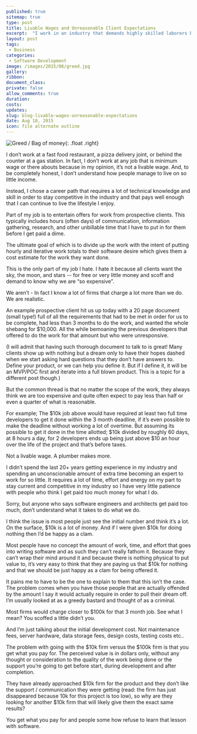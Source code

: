 ```yaml
---
published: true
sitemap: true
type: post
title: Livable Wages and Unreasonable Client Expectations
excerpt:  "I work in an industry that demands highly skilled laborers but are constantly bombarded by accusations of greed or people that scoff as the costs.  Plumbers make more!" 
layout: post
tags:
 - Business
categories:
 - Software Development
image: /images/2015/08/greed.jpg
gallery:
ribbon:
document_class:
private: false
allow_comments: true
duration:
costs:
updates:
slug: blog-livable-wages-unreasonable-expectations
date: Aug 18, 2015
icon: file alternate outline
---
```


![Greed / Bag of money](/images/2015/greed.jpg){: .float .right}

I don’t work at a fast food restaurant, a pizza delivery joint, or behind the counter at a gas station.  In fact, I don’t work at any job that is minimum wage or there abouts because in my opinion, it’s not a livable wage.  And, to be completely honest, I don’t understand how people manage to live on so little income.

Instead, I chose a career path that requires a lot of technical knowledge and skill in order to stay competitive in the industry and that pays well enough that I can continue to live the lifestyle I enjoy.

Part of my job is to entertain offers for work from prospective clients. This typically includes hours (often days) of communication, information gathering, research, and other unbillable time that I have to put in for them before I get paid a dime.

The ultimate goal of which is to divide up the work with the intent of putting hourly and iterative work totals to their software desire which gives them a cost estimate for the work they want done.   

This is the only part of my job I hate.  I hate it because all clients want the sky, the moon, and stars -- for free or very little money and scoff and demand to know why we are “so expensive”.  

We aren’t - In fact I know a lot of firms that charge a lot more than we do.  We are realistic.

An example prospective client hit us up today with a 20 page document (small type!) full of all the requirements that had to be met in order for us to be complete, had less than 3 months to do the work, and wanted the whole shebang for $10,000.   All the while bemoaning the previous developers that offered to do the work for that amount but who were unresponsive. 

(I will admit that having such thorough document to talk to is great!  Many clients show up with nothing but a dream only to have their hopes dashed when we start asking hard questions that they don’t have answers to.  Define your product, or we can help you define it.  But if I define it, it will be an MVP/POC first and iterate into a full blown product.  This is a topic for a different post though.)

But the common thread is that no matter the scope of the work, they always think we are too expensive and quite often expect to pay less than half or even a quarter of what is reasonable. 

For example; The $10k job above would have required at least two full time developers to get it done within the 3 month deadline, if it’s even possible to make the deadline without working a lot of overtime.  But assuming its possible to get it done in the time allotted; $10k divided by roughly 60 days, at 8 hours a day, for 2 developers ends up being just above $10 an hour over the life of the project and that’s before taxes.  

Not a livable wage.  A plumber makes more.

I didn’t spend the last 20+ years getting experience in my industry and spending an unconscionable amount of extra time becoming an expert to work for so little. It requires a lot of time, effort and energy on my part to stay current and competitive in my industry so I have very little patience with people who think I get paid too much money for what I do. 

Sorry, but anyone who says software engineers and architects get paid too much, don’t understand what it takes to do what we do.

I think the issue is most people just see the initial number and think it’s a lot.   On the surface, $10k is a lot of money.  And if I were given $10k for doing nothing then I’d be happy as a clam.

Most people have no concept the amount of work, time, and effort that goes into writing software and as such they can’t really fathom it.  Because they can’t wrap their mind around it and because there is nothing physical to put value to, it’s very easy to think that they are paying us that $10k for nothing and that we should be just happy as a clam for being offered it.

It pains me to have to be the one to explain to them that this isn’t the case.  The problem comes when you have those people that are actually offended by the amount I say it would actually require in order to pull their dream off.   I’m usually looked at as a greedy bastard and thought of as a criminal.

Most firms would charge closer to $100k for that 3 month job.  See what I mean?  You scoffed a little didn’t you.

And I’m just talking about the initial development cost.  Not maintenance fees, server hardware, data storage fees, design costs, testing costs etc..  

The problem with going with the $10k firm versus the $100k firm is that you get what you pay for.  The perceived value is in dollars only, without any thought or consideration to the quality of the work being done or the support you’re going to get before start, during development and after completion. 

They have already approached $10k firm for the product and they don’t like the support / communication they were getting (read: the firm has just disappeared because 10k for this project is too low), so why are they looking for another $10k firm that will likely give them the exact same results?  

You get what you pay for and people some how refuse to learn that lesson with software.  


